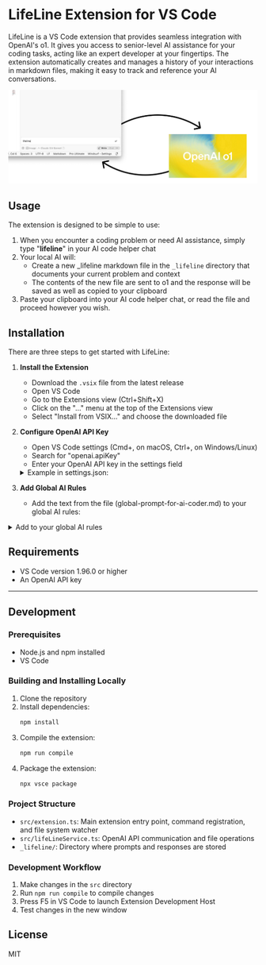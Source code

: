 # LifeLine Extension for VS Code

LifeLine is a VS Code extension that provides seamless integration with OpenAI's o1. It gives you access to senior-level AI assistance for your coding tasks, acting like an expert developer at your fingertips. The extension automatically creates and manages a history of your interactions in markdown files, making it easy to track and reference your AI conversations.

![Screenshot](lifeline.png)

## Usage

The extension is designed to be simple to use:

1. When you encounter a coding problem or need AI assistance, simply type "**lifeline**" in your AI code helper chat
2. Your local AI will:
   - Create a new _lifeline markdown file in the `_lifeline` directory that documents your current problem and context
   - The contents of the new file are sent to o1 and the response will be saved as well as copied to your clipboard
3. Paste your clipboard into your AI code helper chat, or read the file and proceed however you wish.

## Installation

There are three steps to get started with LifeLine:

1. **Install the Extension**
   - Download the `.vsix` file from the latest release
   - Open VS Code
   - Go to the Extensions view (Ctrl+Shift+X)
   - Click on the "..." menu at the top of the Extensions view
   - Select "Install from VSIX..." and choose the downloaded file

2. **Configure OpenAI API Key**
   - Open VS Code settings (Cmd+, on macOS, Ctrl+, on Windows/Linux)
   - Search for "openai.apiKey"
   - Enter your OpenAI API key in the settings field

   <details>
   <summary>Example in settings.json:</summary>

   ```json
   {
     "openai.apiKey": "sk-your_api_key_here"
   }
   ```
   > ⚠️ Note: Replace 'your_api_key_here' with your actual OpenAI API key. Keep this key secure and never share it publicly.
   </details>

3. **Add Global AI Rules**
   - Add the text from the file (global-prompt-for-ai-coder.md) to your global AI rules:

   
<details>
<summary>Add to your global AI rules</summary>
## lifeline 
When a user types **"lifeline"**, the following actions should occur:</summary>

1. **Access the lifeline markdown file:**  
   - Look for a folder in the project called `_lifeline`  
   - If that folder does not exist, create it
   - Inside that folder create  a file called `_lifeline-[date].md` where [date] is the current date and time in the format YYYY-MM-DD-HH-MM-SS

2. **Gather context to write inside the lifeline file:**
   - Gather an outline of the current project and the specific task or problem at hand.
   - Summarize technical notes, design decisions, and other relevant project details.
   - Add a reference section with the path to specific files or code segments.
   - copy and paste the before and after of any code changes you've made in code blocks with comments.
</details>

## Requirements

- VS Code version 1.96.0 or higher
- An OpenAI API key

---   

## Development

### Prerequisites
- Node.js and npm installed
- VS Code

### Building and Installing Locally

1. Clone the repository
2. Install dependencies:
   ```bash
   npm install
   ```
3. Compile the extension:
   ```bash
   npm run compile
   ```
4. Package the extension:
   ```bash
   npx vsce package
   ```

### Project Structure
- `src/extension.ts`: Main extension entry point, command registration, and file system watcher
- `src/lifeLineService.ts`: OpenAI API communication and file operations
- `_lifeline/`: Directory where prompts and responses are stored

### Development Workflow
1. Make changes in the `src` directory
2. Run `npm run compile` to compile changes
3. Press F5 in VS Code to launch Extension Development Host
4. Test changes in the new window

## License

MIT